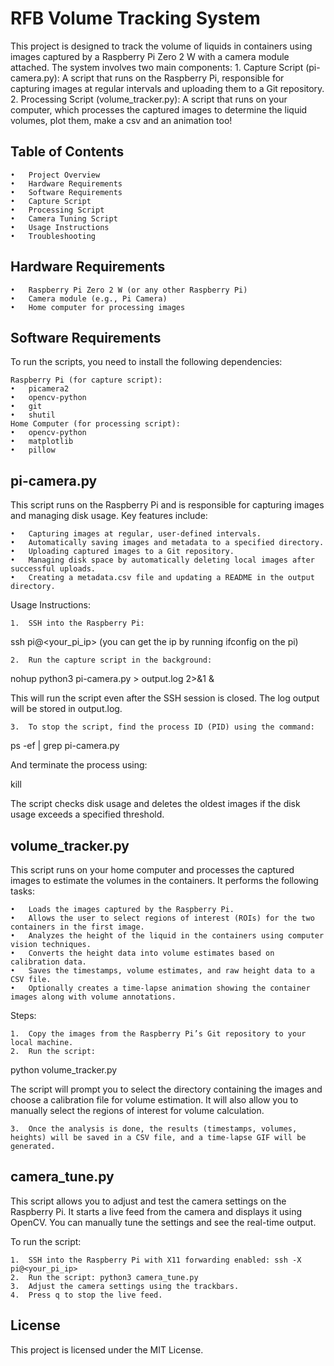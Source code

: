 # RFB Volume Tracking System

This project is designed to track the volume of liquids in containers using images captured by a Raspberry Pi Zero 2 W with a camera module attached. The system involves two main components:
	1.	Capture Script (pi-camera.py): A script that runs on the Raspberry Pi, responsible for capturing images at regular intervals and uploading them to a Git repository.
	2.	Processing Script (volume_tracker.py): A script that runs on your computer, which processes the captured images to determine the liquid volumes, plot them, make a csv and an animation too!

## Table of Contents

	•	Project Overview
	•	Hardware Requirements
	•	Software Requirements
	•	Capture Script
	•	Processing Script
	•	Camera Tuning Script
	•	Usage Instructions
	•	Troubleshooting

## Hardware Requirements

	•	Raspberry Pi Zero 2 W (or any other Raspberry Pi)
	•	Camera module (e.g., Pi Camera)
	•	Home computer for processing images

## Software Requirements
To run the scripts, you need to install the following dependencies:

	Raspberry Pi (for capture script):
	•	picamera2
	•	opencv-python
	•	git
	•	shutil
	Home Computer (for processing script):
	•	opencv-python
	•	matplotlib
	•	pillow

## pi-camera.py

This script runs on the Raspberry Pi and is responsible for capturing images and managing disk usage. Key features include:

	•	Capturing images at regular, user-defined intervals.
	•	Automatically saving images and metadata to a specified directory.
	•	Uploading captured images to a Git repository.
	•	Managing disk space by automatically deleting local images after successful uploads.
	•	Creating a metadata.csv file and updating a README in the output directory.

Usage Instructions:

	1.	SSH into the Raspberry Pi:

ssh pi@<your_pi_ip> (you can get the ip by running ifconfig on the pi)

	2.	Run the capture script in the background:

nohup python3 pi-camera.py > output.log 2>&1 &

This will run the script even after the SSH session is closed. The log output will be stored in output.log.

	3.	To stop the script, find the process ID (PID) using the command:

ps -ef | grep pi-camera.py

And terminate the process using:

kill <PID>

The script checks disk usage and deletes the oldest images if the disk usage exceeds a specified threshold.

## volume_tracker.py

This script runs on your home computer and processes the captured images to estimate the volumes in the containers. It performs the following tasks:

	•	Loads the images captured by the Raspberry Pi.
	•	Allows the user to select regions of interest (ROIs) for the two containers in the first image.
	•	Analyzes the height of the liquid in the containers using computer vision techniques.
	•	Converts the height data into volume estimates based on calibration data.
	•	Saves the timestamps, volume estimates, and raw height data to a CSV file.
	•	Optionally creates a time-lapse animation showing the container images along with volume annotations.

Steps:

	1.	Copy the images from the Raspberry Pi’s Git repository to your local machine.
	2.	Run the script:

python volume_tracker.py

The script will prompt you to select the directory containing the images and choose a calibration file for volume estimation. It will also allow you to manually select the regions of interest for volume calculation.

	3.	Once the analysis is done, the results (timestamps, volumes, heights) will be saved in a CSV file, and a time-lapse GIF will be generated.

## camera_tune.py

This script allows you to adjust and test the camera settings on the Raspberry Pi. It starts a live feed from the camera and displays it using OpenCV. You can manually tune the settings and see the real-time output.

To run the script:

    1.	SSH into the Raspberry Pi with X11 forwarding enabled: ssh -X pi@<your_pi_ip>
    2.	Run the script: python3 camera_tune.py
    3.	Adjust the camera settings using the trackbars.
    4.  Press q to stop the live feed.

## License

This project is licensed under the MIT License.
